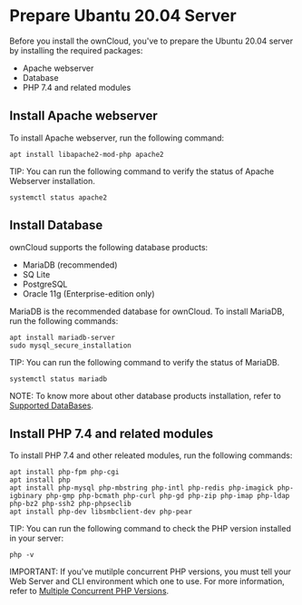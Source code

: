 # Prepare Ubantu 20.04 Server

Before you install the ownCloud, you've to prepare the Ubuntu 20.04 server by installing the required packages:
* Apache webserver
* Database
* PHP 7.4 and related modules



## Install Apache webserver
To install Apache webserver, run the following command:
```
apt install libapache2-mod-php apache2
```

TIP: You can run the following command to verify the status of Apache Webserver installation.
```
systemctl status apache2
```


## Install Database
ownCloud supports the following database products:
* MariaDB (recommended)
* SQ Lite
* PostgreSQL
* Oracle 11g (Enterprise-edition only)

MariaDB is the recommended database for ownCloud. To install MariaDB, run the following commands:
```
apt install mariadb-server
sudo mysql_secure_installation
```
TIP: You can run the following command to verify the status of MariaDB.
```
systemctl status mariadb
```

NOTE: To know more about other database products installation, refer to [Supported DataBases](https://doc.owncloud.com/server/10.7/admin_manual/installation/manual_installation/manual_installation_db.html#possible-databases "Supported DataBases").

## Install PHP 7.4 and related modules
To install PHP 7.4 and other releated modules, run the following commands:
```
apt install php-fpm php-cgi
apt install php
apt install php-mysql php-mbstring php-intl php-redis php-imagick php-igbinary php-gmp php-bcmath php-curl php-gd php-zip php-imap php-ldap php-bz2 php-ssh2 php-phpseclib
apt install php-dev libsmbclient-dev php-pear
```

TIP:  You can run the following command to check the PHP version installed in your server:
```
php -v
```

IMPORTANT: If you've mutilple concurrent PHP versions, you must tell your Web Server and CLI environment which one to use. For more information, refer to [Multiple Concurrent PHP Versions](https://doc.owncloud.com/server/10.7/admin_manual/installation/manual_installation/server_prep_ubuntu_20.04.html#multiple-concurrent-php-versions "Multiple Concurrent PHP Versions").
